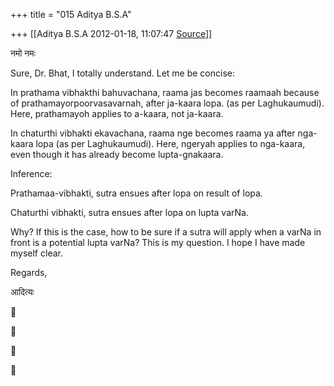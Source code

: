 +++
title = "015 Aditya B.S.A"

+++
[[Aditya B.S.A	2012-01-18, 11:07:47 [Source](https://groups.google.com/g/samskrita/c/mFZcPyTVGKg)]]



नमो नमः

  

Sure, Dr. Bhat, I totally understand. Let me be concise:

  

In prathama vibhakthi bahuvachana, raama jas becomes raamaah because of prathamayorpoorvasavarnah, after ja-kaara lopa. (as per Laghukaumudi). Here, prathamayoh applies to a-kaara, not ja-kaara.

  

In chaturthi vibhakti ekavachana, raama nge becomes raama ya after nga-kaara lopa (as per Laghukaumudi). Here, ngeryah applies to nga-kaara, even though it has already become lupta-gnakaara.

  

Inference:

  

Prathamaa-vibhakti, sutra ensues after lopa on result of lopa.

Chaturthi vibhakti, sutra ensues after lopa on lupta varNa.

  

Why? If this is the case, how to be sure if a sutra will apply when a varNa in front is a potential lupta varNa? This is my question. I hope I have made myself clear.

  

Regards,

  

आदित्यः

  









